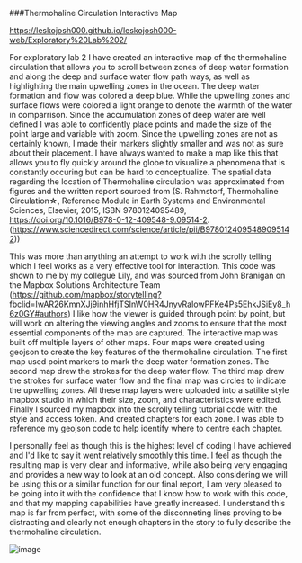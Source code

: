 ###Thermohaline Circulation Interactive Map

https://leskojosh000.github.io/leskojosh000-web/Exploratory%20Lab%202/

For exploratory lab 2 I have created an interactive map of the thermohaline circulation that allows you to scroll between zones of deep water formation
and along the deep and surface water flow path ways, as well as highlighting the main upwelling zones in the ocean.
The deep water formation and flow was colored a deep blue.
While the upwelling zones and surface flows were colored a light orange to denote the warmth of the water in comparrison. 
Since the accumulation zones of deep water are well defined I was able to confidently place points and made the size of the point large and variable with zoom.
Since the upwelling zones are not as certainly known, I made their markers slightly smaller and was not as sure about their placement. 
I have always wanted to make a map like this that allows you to fly quickly around the globe to visualize a phenomena that is constantly occuring but can be hard to conceptualize.
The spatial data regarding the location of Thermohaline circulation was approximated from figures and the written report sourced from 
(S. Rahmstorf, Thermohaline Circulation☆, Reference Module in Earth Systems and Environmental Sciences, 
Elsevier, 2015, ISBN 9780124095489, https://doi.org/10.1016/B978-0-12-409548-9.09514-2.
(https://www.sciencedirect.com/science/article/pii/B9780124095489095142))

This was more than anything an attempt to work with the scrolly telling which I feel works as a very effective tool for interaction.
This code was shown to me by my collegue Lily, and was sourced from John Branigan on the Mapbox Solutions Architecture Team
(https://github.com/mapbox/storytelling?fbclid=IwAR26KmnXJj9inhHfjTSInW0HR4JnyvRaIowPFKe4Ps5EhkJSiEy8_h6z0GY#authors)
I like how the viewer is guided through point by point, but will work on altering the viewing angles and zooms to ensure that the most essential components of the map are captured.
The interactive map was built off multiple layers of other maps.
Four maps were created using geojson to create the key features of the thermohaline circulation.
The first map used point markers to mark the deep water formation zones.
The second map drew the strokes for the deep water flow.
The third map drew the strokes for surface water flow and the final map was circles to indicate the upwelling zones.
All these map layers were uploaded into a satilite style mapbox studio in which their size, zoom, and characteristics were edited.
Finally I sourced my mapbox into the scrolly telling tutorial code with the style and access token. And created chapters for each zone.
I was able to reference my geojson code to help identify where to centre each chapter. 

I personally feel as though this is the highest level of coding I have achieved and I'd like to say it went relatively smoothly this time.
I feel as though the resulting map is very clear and informative,
while also being very engaging and provides a new way to look at an old concept.
Also considering we will be using this or a similar function for our final report,
I am very pleased to be going into it with the confidence that I know how to work with this code,
and that my mapping capabilities have greatly increased.
I understand this map is far from perfect, with some of the disconneting lines proving to be distracting 
and clearly not enough chapters in the story to fully describe the thermohaline circulation.

![image](https://user-images.githubusercontent.com/77692625/112090775-6e0eaf00-8b51-11eb-9fb4-ff66b3896ccd.png)
